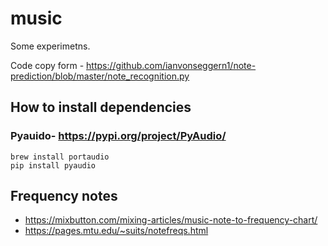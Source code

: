 # music
Some experimetns.


Code copy form - https://github.com/ianvonseggern1/note-prediction/blob/master/note_recognition.py

## How to install dependencies

### Pyauido- https://pypi.org/project/PyAudio/

```
brew install portaudio
pip install pyaudio
```

## Frequency notes

- https://mixbutton.com/mixing-articles/music-note-to-frequency-chart/
- https://pages.mtu.edu/~suits/notefreqs.html